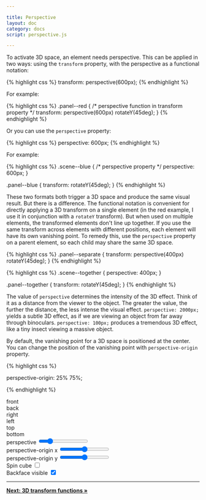 ```yaml
---

title: Perspective
layout: doc
category: docs
script: perspective.js

---
```



To activate 3D space, an element needs perspective.  This can be applied in two ways: using the `transform` property, with the perspective as a functional notation:


{% highlight css %}
transform: perspective(600px);
{% endhighlight %}

For example:

{% highlight css %}
.panel--red {
  /* perspective function in transform property */
  transform: perspective(600px) rotateY(45deg);
}
{% endhighlight %}

<div class="scene scene--set-persp">
  <div class="set-persp-panel set-persp-panel--red"></div>
</div>

Or you can use the `perspective` property:

{% highlight css %}
perspective: 600px;
{% endhighlight %}

For example:

{% highlight css %}
.scene--blue {
  /* perspective property */
  perspective: 600px;
}

.panel--blue {
  transform: rotateY(45deg);
}
{% endhighlight %}

<div class="scene scene--set-persp scene--set-persp--blue">
  <div class="set-persp-panel set-persp-panel--blue"></div>
</div>

These two formats both trigger a 3D space and produce the same visual result. But there is a difference. The functional notation is convenient for directly applying a 3D transform on a single element (in the red example, I use it in conjunction with a `rotateY` transform). But when used on multiple elements, the transformed elements don't line up together. If you use the same transform across elements with different positions, each element will have its own vanishing point. To remedy this, use the `perspective` property on a parent element, so each child may share the same 3D space.

{% highlight css %}
.panel--separate {
  transform: perspective(400px) rotateY(45deg);
}
{% endhighlight %}

<div class="scene scene--persp-children">
  <div class="persp-children-panel persp-children-panel--separate"></div>
  <div class="persp-children-panel persp-children-panel--separate"></div>
  <div class="persp-children-panel persp-children-panel--separate"></div>
  <div class="persp-children-panel persp-children-panel--separate"></div>
  <div class="persp-children-panel persp-children-panel--separate"></div>
  <div class="persp-children-panel persp-children-panel--separate"></div>
  <div class="persp-children-panel persp-children-panel--separate"></div>
  <div class="persp-children-panel persp-children-panel--separate"></div>
  <div class="persp-children-panel persp-children-panel--separate"></div>
</div>

{% highlight css %}
.scene--together {
  perspective: 400px;
}

.panel--together {
  transform: rotateY(45deg);
}
{% endhighlight %}

<div class="scene scene--persp-children scene--persp-children--together">
  <div class="persp-children-panel persp-children-panel--together"></div>
  <div class="persp-children-panel persp-children-panel--together"></div>
  <div class="persp-children-panel persp-children-panel--together"></div>
  <div class="persp-children-panel persp-children-panel--together"></div>
  <div class="persp-children-panel persp-children-panel--together"></div>
  <div class="persp-children-panel persp-children-panel--together"></div>
  <div class="persp-children-panel persp-children-panel--together"></div>
  <div class="persp-children-panel persp-children-panel--together"></div>
  <div class="persp-children-panel persp-children-panel--together"></div>
</div>

The value of `perspective` determines the intensity of the 3D effect. Think of it as a distance from the viewer to the object. The greater the value, the further the distance, the less intense the visual effect. `perspective: 2000px;` yields a subtle 3D effect, as if we are viewing an object from far away through binoculars. `perspective: 100px;` produces a tremendous 3D effect, like a tiny insect viewing a massive object.

By default, the vanishing point for a 3D space is positioned at the center. You can change the position of the vanishing point with `perspective-origin` property.

{% highlight css %}

perspective-origin: 25% 75%;

{% endhighlight %}

<div class="demo demo--persp-cube">
  <div class="scene scene--cube scene--persp-cube">
    <div class="cube is-spinning is-backface-visible">
      <div class="cube__face cube__face--front">front</div>
      <div class="cube__face cube__face--back">back</div>
      <div class="cube__face cube__face--right">right</div>
      <div class="cube__face cube__face--left">left</div>
      <div class="cube__face cube__face--top">top</div>
      <div class="cube__face cube__face--bottom">bottom</div>
    </div>
  </div>
  <div class="options">
    <div class="options__row">
      <label>
        perspective
        <input class="perspective-range" type="range" min="1" max="2000" value="400" data-units="px" />
      </label>
    </div>
    <div class="options__row">
      <label>
        perspective-origin x
        <input class="origin-x-range" type="range" min="0" max="100" value="50" data-units="%" />
      </label>
    </div>
    <div class="options__row">
      <label>
        perspective-origin y
        <input class="origin-y-range" type="range" min="0" max="100" value="50" data-units="%" />
      </label>
    </div>
    <div class="options__row">
      <label>
        Spin cube
        <input class="spin-cube-checkbox" type="checkbox" />
      </label>
    </div>
    <div class="options__row">
      <label>
        Backface visible
        <input class="backface-checkbox" type="checkbox" checked />
      </label>
    </div>
  </div>
</div>

* * *

[**Next: 3D transform functions &raquo;**](3d-transform-functions.html)
